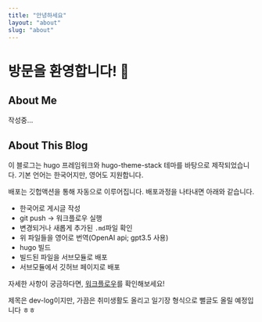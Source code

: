 ```yaml
---
title: "안녕하세요"
layout: "about"
slug: "about"
---
```


 
# 방문을 환영합니다! 👋

## About Me

작성중...

## About This Blog
이 블로그는 hugo 프레임워크와 hugo-theme-stack 테마를 바탕으로 제작되었습니다. 기본 언어는 한국어지만, 영어도 지원합니다.

배포는 깃헙액션을 통해 자동으로 이루어집니다. 배포과정을 나타내면 아래와 같습니다.

- 한국어로 게시글 작성
- git push -> 워크플로우 실행
- 변경되거나 새롭게 추가된 ```.md```파일 확인
- 위 파일들을 영어로 번역(OpenAI api; gpt3.5 사용)
- hugo 빌드
- 빌드된 파일을 서브모듈로 배포
- 서브모듈에서 깃허브 페이지로 배포

자세한 사항이 궁금하다면, [워크플로우](https://github.com/sangho0n/hugo_blog/blob/master/.github/workflows/main.yml)를 확인해보세요!

제목은 dev-log이지만, 가끔은 취미생활도 올리고 일기장 형식으로 뻘글도 올릴 예정입니다 ㅎㅎ